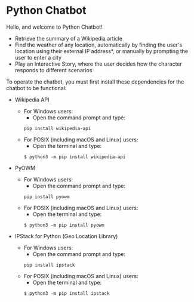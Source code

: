 # Python Chatbot
Hello, and welcome to Python Chatbot!

- Retrieve the summary of a Wikipedia article
- Find the weather of any location, automatically by finding the user's location using their external IP address*, or manually by prompting the user to enter a city
- Play an Interactive Story, where the user decides how the character responds to different scenarios

To operate the chatbot, you must first install these dependencies for the chatbot to be functional:

- Wikipedia API

  - For Windows users:
    - Open the command prompt and type:
    ```shell
    pip install wikipedia-api
    ```
  - For POSIX (including macOS and Linux) users:
    - Open the terminal and type:
    ```shell
    $ python3 -m pip install wikipedia-api
    ```
  
- PyOWM

  - For Windows users:
    - Open the command prompt and type:
    ```shell
    pip install pyowm
    ```
  - For POSIX (including macOS and Linux) users:
    - Open the terminal and type:
    ```shell
    $ python3 -m pip install pyowm
    ```
  
- IPStack for Python (Geo Location Library)

  - For Windows users:
    - Open the command prompt and type:
    ```shell
    pip install ipstack
    ```
  - For POSIX (including macOS and Linux) users:
    - Open the terminal and type:
    ```shell
    $ python3 -m pip install ipstack
    ```
    
